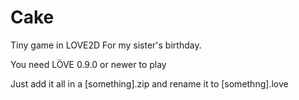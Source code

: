 Cake
====

Tiny game in LOVE2D For my sister's birthday.

You need LÖVE 0.9.0 or newer to play

Just add it all in a [something].zip and rename it to [somethng].love
